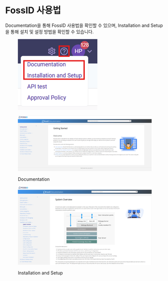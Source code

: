 # FossID 사용법

Documentation을 통해 FossID 사용법을 확인할 수 있으며, Installation and Setup을 통해 설치 및 설정 방법을 확인할 수 있습니다.

<figure><img src="../../../.gitbook/assets/화면 캡처 2025-05-21 112712.png" alt=""><figcaption></figcaption></figure>

<figure><img src="../../../.gitbook/assets/화면 캡처 2025-05-21 130828.png" alt=""><figcaption><p>Documentation</p></figcaption></figure>

<figure><img src="../../../.gitbook/assets/화면 캡처 2025-05-21 130900.png" alt=""><figcaption><p>Installation and Setup</p></figcaption></figure>
